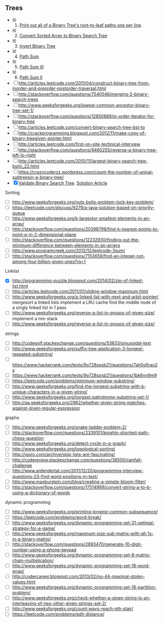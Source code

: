 ## Trees
- [x] 1. [Print out all of a Binary Tree's root-to-leaf paths one per line](http://www.geeksforgeeks.org/given-a-binary-tree-print-out-all-of-its-root-to-leaf-paths-one-per-line/). 
- [x] 2. [Convert Sorted Array to Binary Search Tree](https://leetcode.com/problems/convert-sorted-array-to-binary-search-tree/description/)
- [x] 3. [Invert Binary Tree](https://leetcode.com/problems/invert-binary-tree/description/)
- [x] 4. [Path Sum](https://leetcode.com/problems/path-sum/description/)
- [x] 5. [Path Sum III](https://leetcode.com/problems/path-sum-iii/description/)
- [x] 6. [Path Sum II](https://leetcode.com/problems/path-sum-ii/description/)
- [ ] http://articles.leetcode.com/2011/04/construct-binary-tree-from-inorder-and-preorder-postorder-traversal.html
- [ ] http://stackoverflow.com/questions/7540546/merging-2-binary-search-trees
- [ ] http://www.geeksforgeeks.org/lowest-common-ancestor-binary-tree-set-1/
- [ ] http://stackoverflow.com/questions/12850889/in-order-iterator-for-binary-tree
- [ ] http://articles.leetcode.com/convert-binary-search-tree-bst-to
- [ ] http://crackprogramming.blogspot.com/2012/11/make-copy-of-binary-treegiven-pointer.html
- [ ] http://articles.leetcode.com/first-on-site-technical-interview
- [ ] http://stackoverflow.com/questions/9460255/reverse-a-binary-tree-left-to-right
- [ ] http://articles.leetcode.com/2010/11/largest-binary-search-tree-bstin_22.html
- [ ] https://crazycoderzz.wordpress.com/count-the-number-of-unival-subtreesin-a-binary-tree/
- [x] [Validate Binary Search Tree](https://leetcode.com/problems/validate-binary-search-tree/). [Solution Article](http://articles.leetcode.com/determine-if-binary-tree-is-binary/)

Sorting
- [ ] http://www.geeksforgeeks.org/nuts-bolts-problem-lock-key-problem/
- [ ] https://leetcode.com/discuss/9279/a-java-solution-based-on-priority-queue
- [ ] http://www.geeksforgeeks.org/k-largestor-smallest-elements-in-an-array/
- [ ] http://stackoverflow.com/questions/20398799/find-k-nearest-points-to-point-p-in-2-dimensional-plane
- [ ] http://stackoverflow.com/questions/12232930/finding-out-the-minimum-difference-between-elements-in-an-arrays
- [ ] http://www.programcreek.com/2012/12/leetcode-3sum/
- [ ] http://stackoverflow.com/questions/7153659/find-an-integer-not-among-four-billion-given-ones?rq=1

Linklist
- [x] http://programming-puzzle.blogspot.com/2014/02/zip-of-linked-list.html
- [ ] http://articles.leetcode.com/2011/01/sliding-window-maximum.html
- [ ] http://www.geeksforgeeks.org/a-linked-list-with-next-and-arbit-pointer/
mergesort a linked lists
implement a LRU cache
find the middle node of a singly linked list in 1 pass
- [ ] http://www.geeksforgeeks.org/reverse-a-list-in-groups-of-given-size/
implement a min stack
- [ ] http://www.geeksforgeeks.org/reverse-a-list-in-groups-of-given-size/

strings
- [ ] http://codegolf.stackexchange.com/questions/53833/sinusoidal-text
- [ ] http://www.geeksforgeeks.org/suffix-tree-application-3-longest-repeated-substring/
- [ ] https://www.hackerrank.com/tests/9o728spsb21/questions/7ah0q5rao2s
- [ ] https://www.hackerrank.com/tests/9o728spsb21/questions/1bk6nn9m9
- [ ] https://leetcode.com/problems/minimum-window-substring/
- [ ] http://www.geeksforgeeks.org/find-the-longest-substring-with-k-unique-characters-in-a-given-string/
- [ ] http://www.geeksforgeeks.org/longest-palindrome-substring-set-1/
- [ ] http://qa.geeksforgeeks.org/2962/whether-given-string-matches-against-given-regular-expression

graphs
- [ ] http://www.geeksforgeeks.org/snake-ladder-problem-2/
- [ ] http://stackoverflow.com/questions/2339101/knights-shortest-path-chess-question
- [ ] http://www.geeksforgeeks.org/detect-cycle-in-a-graph/
- [ ] http://www.geeksforgeeks.org/topological-sorting/
- [ ] http://igoro.com/archive/skip-lists-are-fascinating/
- [ ] http://codereview.stackexchange.com/questions/38500/rainfall-challenge
- [ ] http://www.ardendertat.com/2011/12/20/programming-interview-questions-23-find-word-positions-in-text/
- [ ] http://www.maxburstein.com/blog/creating-a-simple-bloom-filter/
- [ ] http://stackoverflow.com/questions/17514999/convert-string-a-to-b-using-a-dictionary-of-words

dynamic programming
- [ ] http://www.geeksforgeeks.org/printing-longest-common-subsequence/
- [ ] https://leetcode.com/problems/word-break/
- [ ] http://www.geeksforgeeks.org/dynamic-programming-set-31-optimal-strategy-for-a-game/
- [ ] http://www.geeksforgeeks.org/maximum-size-sub-matrix-with-all-1s-in-a-binary-matrix/
- [ ] http://stackoverflow.com/questions/2893470/generate-10-digit-number-using-a-phone-keypad
- [ ] http://www.geeksforgeeks.org/dynamic-programming-set-8-matrix-chain-multiplication/
- [ ] http://www.geeksforgeeks.org/dynamic-programming-set-18-word-wrap/
- [ ] http://codercareer.blogspot.com/2013/02/no-44-maximal-stolen-values.html
- [ ] http://www.geeksforgeeks.org/dynamic-programming-set-18-partition-problem/
- [ ] http://www.geeksforgeeks.org/check-whether-a-given-string-is-an-interleaving-of-two-other-given-strings-set-2/
- [ ] http://www.geeksforgeeks.org/count-ways-reach-nth-stair/
- [ ] https://leetcode.com/problems/edit-distance/